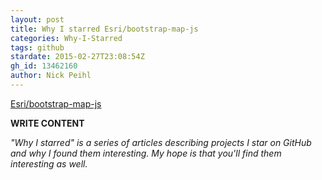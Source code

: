```yaml
---
layout: post
title: Why I starred Esri/bootstrap-map-js
categories: Why-I-Starred
tags: github
stardate: 2015-02-27T23:08:54Z
gh_id: 13462160
author: Nick Peihl
---
```


[Esri/bootstrap-map-js](https://github.com/Esri/bootstrap-map-js)

**WRITE CONTENT**

*"Why I starred" is a series of articles describing projects I star on GitHub and why I found them interesting. My hope is that you'll find them interesting as well.*

